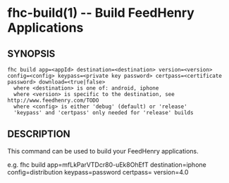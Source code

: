 fhc-build(1) -- Build FeedHenry Applications
============================================

## SYNOPSIS

    fhc build app=<appId> destination=<destination> version=<version> config=<config> keypass=<private key password> certpass=<certificate password> download=<true|false>
      where <destination> is one of: android, iphone
      where <version> is specific to the destination, see http://www.feedhenry.com/TODO
      where <config> is either 'debug' (default) or 'release'
      'keypass' and 'certpass' only needed for 'release' builds
    
## DESCRIPTION

This command can be used to build your FeedHenry applications.

e.g. 
fhc build app=mfLkParVTDcr80-uEk8OhEfT destination=iphone config=distribution keypass=password certpass= version=4.0
